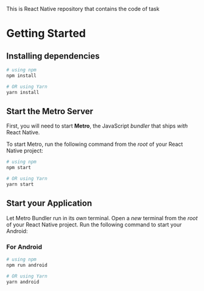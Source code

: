 This is React Native repository that contains the code of task

# Getting Started

## Installing dependencies

```bash
# using npm
npm install

# OR using Yarn
yarn install
```

## Start the Metro Server

First, you will need to start **Metro**, the JavaScript _bundler_ that ships _with_ React Native.

To start Metro, run the following command from the _root_ of your React Native project:

```bash
# using npm
npm start

# OR using Yarn
yarn start
```

## Start your Application

Let Metro Bundler run in its _own_ terminal. Open a _new_ terminal from the _root_ of your React Native project. Run the following command to start your Android:

### For Android

```bash
# using npm
npm run android

# OR using Yarn
yarn android
```
